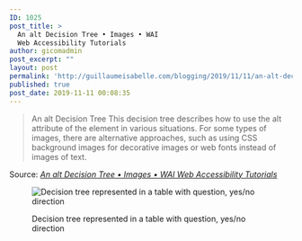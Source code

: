 ```yaml
---
ID: 1025
post_title: >
  An alt Decision Tree • Images • WAI
  Web Accessibility Tutorials
author: gicomadmin
post_excerpt: ""
layout: post
permalink: 'http://guillaumeisabelle.com/blogging/2019/11/11/an-alt-decision-tree-%e2%80%a2-images-%e2%80%a2-wai-web-accessibility-tutorials/'
published: true
post_date: 2019-11-11 00:08:35
---
```

> An alt Decision Tree This decision tree describes how to use the alt attribute of the element in various situations. For some types of images, there are alternative approaches, such as using CSS background images for decorative images or web fonts instead of images of text.

Source: *[An alt Decision Tree • Images • WAI Web Accessibility Tutorials][1]*

<!-- wp:image {"id":1027} --><figure class="wp-block-image">

<img src="http://guillaumeisabelle.com/blogging/wp-content/uploads/sites/10/2019/11/image.png" alt="Decision tree represented in a table with question, yes/no direction" class="wp-image-1027" /><figcaption>Decision tree represented in a table with question, yes/no direction</figcaption></figure> <!-- /wp:image -->

 [1]: https://www.w3.org/WAI/tutorials/images/decision-tree/